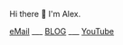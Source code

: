 Hi there 👋 I'm Alex.

[eMail](AnastasiouAlex@gmail.com) 
___ [BLOG](https://alexofrhodes.github.io)
___ [YouTube](https://bit.ly/3aLZU9M)

